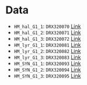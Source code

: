 # Data

 - `HM_hal_G1_1`: `DRX320070` [Link](https://www.ncbi.nlm.nih.gov/sra/?term=DRX320070)
 - `HM_hal_G1_2`: `DRX320071` [Link](https://www.ncbi.nlm.nih.gov/sra/?term=DRX320071)
 - `HM_hal_G1_3`: `DRX320072` [Link](https://www.ncbi.nlm.nih.gov/sra/?term=DRX320072)
 - `HM_lyr_G1_1`: `DRX320081` [Link](https://www.ncbi.nlm.nih.gov/sra/?term=DRX320081)
 - `HM_lyr_G1_2`: `DRX320082` [Link](https://www.ncbi.nlm.nih.gov/sra/?term=DRX320082)
 - `HM_lyr_G1_3`: `DRX320083` [Link](https://www.ncbi.nlm.nih.gov/sra/?term=DRX320083)
 - `HM_SYN_G1_1`: `DRX320093` [Link](https://www.ncbi.nlm.nih.gov/sra/?term=DRX320093)
 - `HM_SYN_G1_2`: `DRX320094` [Link](https://www.ncbi.nlm.nih.gov/sra/?term=DRX320094)
 - `HM_SYN_G1_3`: `DRX320095` [Link](https://www.ncbi.nlm.nih.gov/sra/?term=DRX320095)
